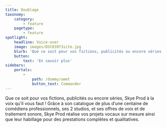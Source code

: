 ```yaml
---
title: Doublage
taxonomy:
    category:
        - feature
    pagetype:
        - feature
spotlight:
    headline: Voice-over
    image: images/DSC03973site.jpg
    blurb: 'Que ce soit pour vos fictions, publicités ou encore séries, Skye Prod à la voix qu’il vous faut ! Grâce à son catalogue de plus d’une centaine de comédiens professionnels, ses 2 studios, et ses offres de voix et de traitement sonore, Skye Prod réalise vos projets vocaux sur mesure ainsi que leur habillage pour des prestations complètes et qualitatives.'
    button:
        text: 'En savoir plus'
sidebars:
    portals:
        -
            path: /dummy/amet
            button_text: Commander
---
```


Que ce soit pour vos fictions, publicités ou encore séries, Skye Prod à la voix qu’il vous faut ! Grâce à son catalogue de plus d’une centaine de comédiens professionnels, ses 2 studios, et ses offres de voix et de traitement sonore, Skye Prod réalise vos projets vocaux sur mesure ainsi que leur habillage pour des prestations complètes et qualitatives.